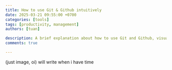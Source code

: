 ```yaml
---
title: How to use Git & Github intuitively
date: 2025-03-21 09:55:00 +0700
categories: [tools]
tags: [productivity, management]
authors: [tuan]

description: A brief explanation about how to use Git and Github, visually.
comments: true

---  
```


(just image, oi)
will write when i have time
